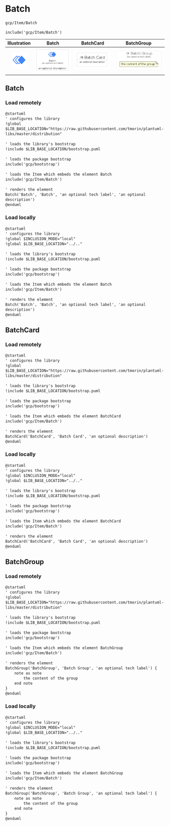 # Batch


```text
gcp/Item/Batch
```

```text
include('gcp/Item/Batch')
```



| Illustration | Batch | BatchCard | BatchGroup |
| :---: | :---: | :---: | :---: |
| ![illustration for Illustration](../../gcp/Item/Batch.png) | ![illustration for Batch](../../gcp/Item/Batch.Local.png) | ![illustration for BatchCard](../../gcp/Item/BatchCard.Local.png) | ![illustration for BatchGroup](../../gcp/Item/BatchGroup.Local.png) |




## Batch

### Load remotely
```plantuml
@startuml
' configures the library
!global $LIB_BASE_LOCATION="https://raw.githubusercontent.com/tmorin/plantuml-libs/master/distribution"

' loads the library's bootstrap
!include $LIB_BASE_LOCATION/bootstrap.puml

' loads the package bootstrap
include('gcp/bootstrap')

' loads the Item which embeds the element Batch
include('gcp/Item/Batch')

' renders the element
Batch('Batch', 'Batch', 'an optional tech label', 'an optional description')
@enduml
```

### Load locally
```plantuml
@startuml
' configures the library
!global $INCLUSION_MODE="local"
!global $LIB_BASE_LOCATION="../.."

' loads the library's bootstrap
!include $LIB_BASE_LOCATION/bootstrap.puml

' loads the package bootstrap
include('gcp/bootstrap')

' loads the Item which embeds the element Batch
include('gcp/Item/Batch')

' renders the element
Batch('Batch', 'Batch', 'an optional tech label', 'an optional description')
@enduml
```

## BatchCard

### Load remotely
```plantuml
@startuml
' configures the library
!global $LIB_BASE_LOCATION="https://raw.githubusercontent.com/tmorin/plantuml-libs/master/distribution"

' loads the library's bootstrap
!include $LIB_BASE_LOCATION/bootstrap.puml

' loads the package bootstrap
include('gcp/bootstrap')

' loads the Item which embeds the element BatchCard
include('gcp/Item/Batch')

' renders the element
BatchCard('BatchCard', 'Batch Card', 'an optional description')
@enduml
```

### Load locally
```plantuml
@startuml
' configures the library
!global $INCLUSION_MODE="local"
!global $LIB_BASE_LOCATION="../.."

' loads the library's bootstrap
!include $LIB_BASE_LOCATION/bootstrap.puml

' loads the package bootstrap
include('gcp/bootstrap')

' loads the Item which embeds the element BatchCard
include('gcp/Item/Batch')

' renders the element
BatchCard('BatchCard', 'Batch Card', 'an optional description')
@enduml
```

## BatchGroup

### Load remotely
```plantuml
@startuml
' configures the library
!global $LIB_BASE_LOCATION="https://raw.githubusercontent.com/tmorin/plantuml-libs/master/distribution"

' loads the library's bootstrap
!include $LIB_BASE_LOCATION/bootstrap.puml

' loads the package bootstrap
include('gcp/bootstrap')

' loads the Item which embeds the element BatchGroup
include('gcp/Item/Batch')

' renders the element
BatchGroup('BatchGroup', 'Batch Group', 'an optional tech label') {
    note as note
        the content of the group
    end note
}
@enduml
```

### Load locally
```plantuml
@startuml
' configures the library
!global $INCLUSION_MODE="local"
!global $LIB_BASE_LOCATION="../.."

' loads the library's bootstrap
!include $LIB_BASE_LOCATION/bootstrap.puml

' loads the package bootstrap
include('gcp/bootstrap')

' loads the Item which embeds the element BatchGroup
include('gcp/Item/Batch')

' renders the element
BatchGroup('BatchGroup', 'Batch Group', 'an optional tech label') {
    note as note
        the content of the group
    end note
}
@enduml
```

